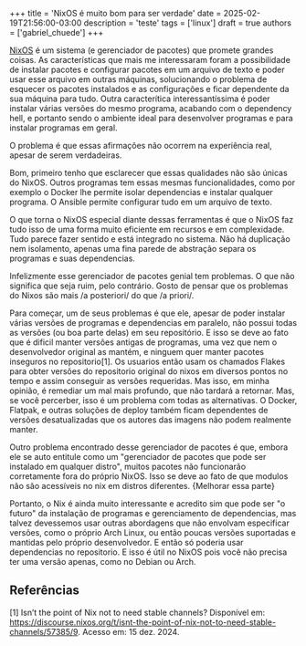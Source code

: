 +++
title = 'NixOS é muito bom para ser verdade'
date = 2025-02-19T21:56:00-03:00
description = 'teste'
tags = ['linux']
draft = true
authors = ['gabriel_chuede']
+++

[NixOS](www.nixos.org) é um sistema (e gerenciador de pacotes) que
promete grandes coisas. As características que mais me interessaram
foram a possibilidade de instalar pacotes e configurar pacotes em um
arquivo de texto e poder usar esse arquivo em outras máquinas,
solucionando o problema de esquecer os pacotes instalados e as
configurações e ficar dependente da sua máquina para tudo. Outra
caracterítica interessantíssima é poder instalar várias versões do
mesmo programa, acabando com o dependency hell, e portanto sendo o
ambiente ideal para desenvolver programas e para instalar programas em
geral.

O problema é que essas afirmações não ocorrem na experiência real,
apesar de serem verdadeiras.

Bom, primeiro tenho que esclarecer que essas qualidades não são únicas
do NixOS. Outros programas tem essas mesmas funcionalidades, como por
exemplo o Docker lhe permite isolar dependencias e instalar qualquer
programa. O Ansible permite configurar tudo em um arquivo de
texto.

O que torna o NixOS especial diante dessas ferramentas é que o NixOS
faz tudo isso de uma forma muito eficiente em recursos e em
complexidade. Tudo parece fazer sentido e está integrado no
sistema. Não há duplicação nem isolamento, apenas uma fina parede de
abstração separa os programas e suas dependencias.

Infelizmente esse gerenciador de pacotes genial tem problemas. O que
não significa que seja ruim, pelo contrário. Gosto de pensar que os
problemas do Nixos são mais /a posteriori/ do que /a priori/.

Para começar, um de seus problemas é que ele, apesar de poder instalar
várias versões de programas e dependencias em paralelo, não possui
todas as versões (ou boa parte delas) em seu repositório. E isso se
deve ao fato que é dificil manter versões antigas de programas, uma
vez que nem o desenvolvedor original as mantém, e ninguem quer manter
pacotes inseguros no repositorio[1]. Os usuarios então usam os chamados
Flakes para obter versões do repositorio original do nixos em diversos
pontos no tempo e assim conseguir as versões requeridas. Mas isso, em
minha opinião, é remediar um mal mais profundo, que não tardará a
retornar. Mas, se você percerber, isso é um problema com todas as
alternativas. O Docker, Flatpak, e outras soluções de deploy também
ficam dependentes de versões desatualizadas que os autores das imagens
não podem realmente manter.

Outro problema encontrado desse gerenciador de pacotes é que, embora
ele se auto entitule como um "gerenciador de pacotes que pode ser
instalado em qualquer distro", muitos pacotes não funcionarão
corretamente fora do próprio NixOS. Isso se deve ao fato de que
modulos não são acessíveis no nix em distros diferentes. {Melhorar
essa parte}

Portanto, o Nix é ainda muito interessante e acredito sim que pode ser
"o futuro" da instalação de programas e gerenciamento de dependencias,
mas talvez devessemos usar outras abordagens que não envolvam
especificar versões, como o próprio Arch Linux, ou então poucas
versões suportadas e mantidas pelo próprio desenvolvedor. E então só
poderia usar dependencias no repositorio. E isso é útil no NixOS pois
você não precisa ter uma versão apenas, como no Debian ou Arch.

## Referências

[1] Isn’t the point of Nix not to need stable channels? Disponível em: <https://discourse.nixos.org/t/isnt-the-point-of-nix-not-to-need-stable-channels/57385/9>. Acesso em: 15 dez. 2024. 

